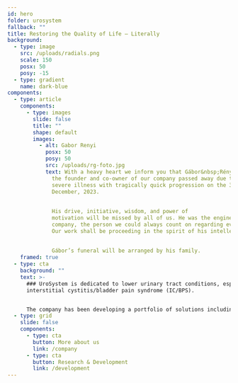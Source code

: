 ```yaml
---
id: hero
folder: urosystem
fallback: ""
title: Restoring the Quality of Life – Literally
background:
  - type: image
    src: /uploads/radials.png
    scale: 150
    posx: 50
    posy: -15
  - type: gradient
    name: dark-blue
components:
  - type: article
    components:
      - type: images
        slide: false
        title: ""
        shape: default
        images:
          - alt: Gabor Renyi
            posx: 50
            posy: 50
            src: /uploads/rg-foto.jpg
            text: With a heavy heart we inform you that Gábor&nbsp;Rényi, our beloved colleague,
              the founder and co-owner of our company passed away due to a
              severe illness with tragically quick progression on the 31st of
              December, 2023. 
              
              
              His drive, initiative, wisdom, and power of
              motivation will be missed by all of us. He was the engine of our
              company, the person we could always count on regarding everything.
              Our work shall be proceeding in the spirit of his intellectuality.
              
              
              Gábor’s funeral will be arranged by his family.
    framed: true
  - type: cta
    background: ""
    text: >-
      ### UroSystem is dedicated to lower urinary tract conditions, especially
      interstitial cystitis/bladder pain syndrome (IC/BPS). 


      The company has been developing a portfolio of solutions including diagnosis methods, medications and devices primarily focusing on the IC/BPS patients worldwide.
  - type: grid
    slide: false
    components:
      - type: cta
        button: More about us
        link: /company
      - type: cta
        button: Research & Development
        link: /development
---
```

